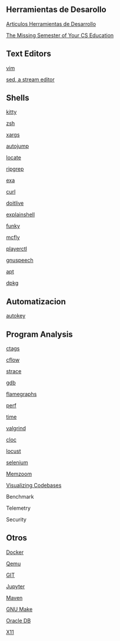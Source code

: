 ## Herramientas de Desarollo

[Articulos Herramientas de Desarrollo](https://colab.research.google.com/github/dbremont/Notas/blob/main/Ingenerare/src/Articulos_Herramientas_de_Desarrollo.ipynb)

[The Missing Semester of Your CS Education](https://missing.csail.mit.edu/)

## Text Editors


[vim](https://colab.research.google.com/github/dbremont/Notas/blob/main/Ingenerare/vim.ipynb)

[sed, a stream editor](https://colab.research.google.com/github/dbremont/Notas/blob/main/Ingenerare/sed_a_stream_editor.ipynb)

## Shells

[kitty](https://colab.research.google.com/github/dbremont/Notas/blob/main/Ingenerare/Kitty.ipynb)

[zsh](https://colab.research.google.com/github/dbremont/Notas/blob/main/Libros/Computacion/Advanced_Bash_Scripting_Guide_An_in_depth_exploration_of_the_art_of_shell_scripting.ipynb)

[xargs](https://colab.research.google.com/github/dbremont/Notas/blob/main/Ingenerare/xargs.ipynb)

[autojump](https://github.com/wting/autojump)

[locate](https://man7.org/linux/man-pages/man1/locate.1.html)

[ripgrep](https://github.com/BurntSushi/ripgrep)

[exa](https://the.exa.website/)

[curl](https://colab.research.google.com/github/dbremont/Notas/blob/main/Herramientas/curl.ipynb)

[doitlive](https://doitlive.readthedocs.io/en/stable/)

[explainshell](https://explainshell.com/)

[funky](https://github.com/bbugyi200/funky)

[mcfly](https://github.com/cantino/mcfly/)

[playerctl](https://github.com/altdesktop/playerctl)

[gnuspeech](https://www.gnu.org/software/gnuspeech/)

[apt](https://en.wikipedia.org/wiki/APT_(software))

[dpkg](https://en.wikipedia.org/wiki/Dpkg)

## Automatizacion

[autokey](https://colab.research.google.com/github/dbremont/Notas/blob/main/Ingenerare/Autokey.ipynb)

## Program Analysis

[ctags](https://en.wikipedia.org/wiki/Ctags)

[cflow](https://en.wikipedia.org/wiki/GNU_cflow#cflow_(UNIX_utility))

[strace](https://en.wikipedia.org/wiki/Strace)

[gdb](https://en.wikipedia.org/wiki/GNU_Debugger)

[flamegraphs](https://www.brendangregg.com/flamegraphs.html)

[perf](https://www.brendangregg.com/perf.html)

[time](https://man7.org/linux/man-pages/man1/time.1.html)

[valgrind](https://valgrind.org/)

[cloc](https://github.com/AlDanial/cloc)

[locust](https://locust.io/)

[selenium](https://www.selenium.dev/)

[Memzoom](https://justine.lol/memzoom/index.html)

[Visualizing Codebases](https://octo-repo-visualization.vercel.app)

Benchmark

Telemetry

Security



## Otros

[Docker](https://colab.research.google.com/github/dbremont/Notas/blob/main/Ingenerare/src/Docker.ipynb)

[Qemu](https://www.qemu.org/documentation/)

[GIT](https://colab.research.google.com/github/dbremont/Notas/blob/main/Libros/Computacion/Pro_GIT.ipynb)

[Jupyter](https://colab.research.google.com/github/dbremont/Notas/blob/main/Ingenerare/src/Jupyter.ipynb)

[Maven](https://colab.research.google.com/github/dbremont/Notas/blob/main/Ingenerare/src/OCaml.ipynb)

[GNU Make](https://colab.research.google.com/github/dbremont/Notas/blob/main/Ingenerare/src/GNU_Make.ipynb)

[Oracle DB](https://colab.research.google.com/github/dbremont/Notas/blob/main/Ingenerare/src/Oracle_DB.ipynb)

[X11](https://colab.research.google.com/github/dbremont/Notas/blob/main/Ingenerare/src/X11.ipynb)
